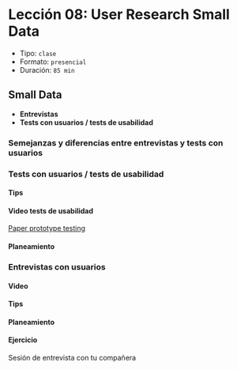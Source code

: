 # Lección 08: User Research Small Data

- Tipo: `clase`
- Formato: `presencial`
- Duración: `85 min`

## Small Data

* **Entrevistas**
* **Tests con usuarios / tests de usabilidad**

### Semejanzas y diferencias entre entrevistas y tests con usuarios

### Tests con usuarios / tests de usabilidad 

#### Tips

#### Video tests de usabilidad

[Paper prototype testing](https://www.youtube.com/watch?v=9wQkLthhHKA)

#### Planeamiento

### Entrevistas con usuarios


#### Video

#### Tips

#### Planeamiento

#### Ejercicio

Sesión de entrevista con tu compañera